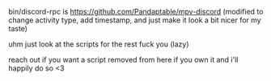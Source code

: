 bin/discord-rpc is https://github.com/Pandaptable/mpv-discord (modified to change activity type, add timestamp, and just make it look a bit nicer for my taste)

uhm just look at the scripts for the rest fuck you (lazy)

reach out if you want a script removed from here if you own it and i'll happily do so <3
